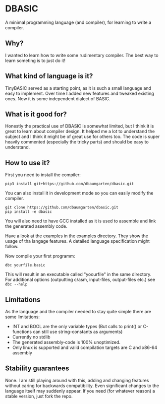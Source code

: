 # DBASIC
A minimal programming language (and compiler), for learning to write a compiler.

## Why?
I wanted to learn how to write some rudimentary compiler. The best way to learn someting is to just do it! 

## What kind of language is it?
TinyBASIC served as a starting point, as it is such a small language and easy to implement. Over time I added new features and tweaked existing ones. Now it is some independent dialect of BASIC.

## What is it good for?
Honestly the practical use of DBASIC is somewhat limited, but I think it is great to learn about compiler design. It helped me a lot to understand the subject and I think it might be of great use for others too.
The code is super heavily commented (especially the tricky parts) and should be easy to understand.

## How to use it?
First you need to install the compiler:  
```
pip3 install git+https://github.com/dbaumgarten/dbasic.git
```  

You can also install it in development mode so you can easily modify the compiler. 

```
git clone https://github.com/dbaumgarten/dbasic.git
pip install -e dbasic
```  

You will also need to have GCC installed as it is used to assemble and link the generated assembly code.


Have a look at the examples in the examples directory. They show the usage of tha langage features. A detailed language specification might follow.

Now compile your first programm:  
```
dbc yourfile.basic
```
This will result in an executable called "yoourfile" in the same directory.  
For additional options (outputting c/asm, input-files, output-files etc.) see ```dbc --help```

## Limitations
As the language and the compiler needed to stay quite simple there are some limitations:
- INT and BOOL are the only variable types (But calls to print() or C-functions can still use string-constants as arguments)
- Currently no stdlib
- The generated assembly-code is 100% unoptimized.
- Only linux is supported and valid compilation targets are C and x86-64 assembly

## Stability guarantees
None. 
I am still playing around with this, adding and changing features without caring for backwards compatibility.
Even significant changes to the language itself may suddenly appear.
If you need (for whatever reason) a stable version, just fork the repo.

